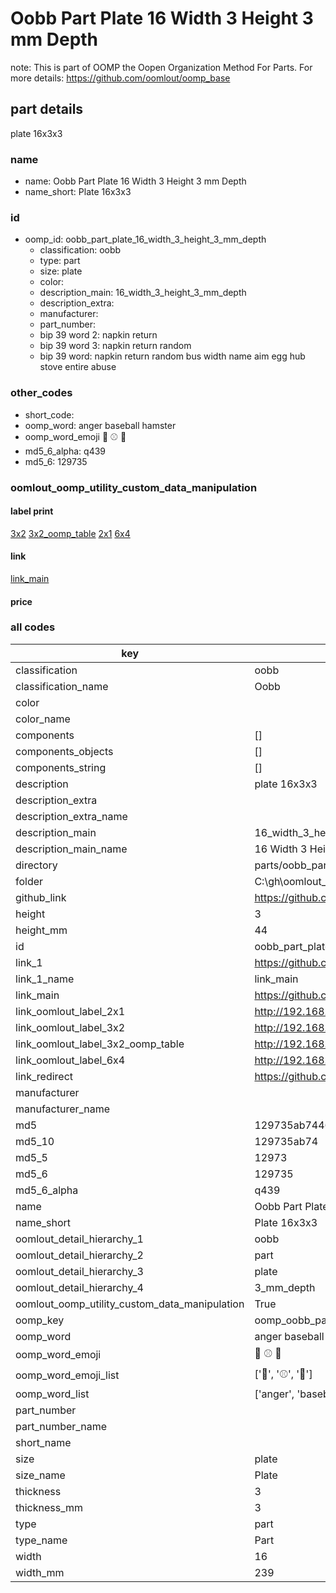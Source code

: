 # Oobb Part Plate 16 Width 3 Height 3 mm Depth  

note: This is part of OOMP the Oopen Organization Method For Parts. For more details: https://github.com/oomlout/oomp_base

##  part details
  



plate 16x3x3



### name
* name: Oobb Part Plate 16 Width 3 Height 3 mm Depth
* name_short: Plate 16x3x3 
### id
* oomp_id: oobb_part_plate_16_width_3_height_3_mm_depth
  * classification: oobb
  * type: part
  * size: plate
  * color: 
  * description_main: 16_width_3_height_3_mm_depth
  * description_extra: 
  * manufacturer: 
  * part_number: 
  * bip 39 word 2: napkin return
  * bip 39 word 3: napkin return random
  * bip 39 word: napkin return random bus width name aim egg hub stove entire abuse

### other_codes
* short_code: 
* oomp_word: anger baseball hamster
* oomp_word_emoji :anger: :baseball: :hamster:
* md5_6_alpha: q439
* md5_6: 129735






### oomlout_oomp_utility_custom_data_manipulation
#### label print
[3x2](http://192.168.1.245:1112/?label=oomp%20q439)
[3x2_oomp_table](http://192.168.1.108:1112/?label=oomp%20q439)
[2x1](http://192.168.1.242:1112/?label=oomp%20q439)
[6x4](http://192.168.1.55:1112/?label=oomp%20q439)    

#### link

[link_main](https://github.com/oomlout/oomlout_oobb_version_4_generated_parts/tree/main/navigation_oomp/oobb/part/plate/16_width_3_height_3_mm_depth/part)                              

#### price







### all codes 
| key | value |  
| --- | --- |  
| classification | oobb |  
| classification_name | Oobb |  
| color |  |  
| color_name |  |  
| components | [] |  
| components_objects | [] |  
| components_string | [] |  
| description | plate 16x3x3 |  
| description_extra |  |  
| description_extra_name |  |  
| description_main | 16_width_3_height_3_mm_depth |  
| description_main_name | 16 Width 3 Height 3 mm Depth |  
| directory | parts/oobb_part_plate_16_width_3_height_3_mm_depth |  
| folder | C:\gh\oomlout_oobb_version_4_generated_parts\parts\oobb_part_plate_16_width_3_height_3_mm_depth |  
| github_link | https://github.com/oomlout/oomlout_oomp_part_src/tree/main/parts/oobb_part_plate_16_width_3_height_3_mm_depth |  
| height | 3 |  
| height_mm | 44 |  
| id | oobb_part_plate_16_width_3_height_3_mm_depth |  
| link_1 | https://github.com/oomlout/oomlout_oobb_version_4_generated_parts/tree/main/navigation_oomp/oobb/part/plate/16_width_3_height_3_mm_depth/part |  
| link_1_name | link_main |  
| link_main | https://github.com/oomlout/oomlout_oobb_version_4_generated_parts/tree/main/navigation_oomp/oobb/part/plate/16_width_3_height_3_mm_depth/part |  
| link_oomlout_label_2x1 | http://192.168.1.242:1112/?label=oomp%20q439 |  
| link_oomlout_label_3x2 | http://192.168.1.245:1112/?label=oomp%20q439 |  
| link_oomlout_label_3x2_oomp_table | http://192.168.1.108:1112/?label=oomp%20q439 |  
| link_oomlout_label_6x4 | http://192.168.1.55:1112/?label=oomp%20q439 |  
| link_redirect | https://github.com/oomlout/oomlout_oobb_version_4_generated_parts/tree/main/parts/oobb_plate_16_03_03 |  
| manufacturer |  |  
| manufacturer_name |  |  
| md5 | 129735ab7446c0aa4b7d61ef636e0c97 |  
| md5_10 | 129735ab74 |  
| md5_5 | 12973 |  
| md5_6 | 129735 |  
| md5_6_alpha | q439 |  
| name | Oobb Part Plate 16 Width 3 Height 3 mm Depth |  
| name_short | Plate 16x3x3  |  
| oomlout_detail_hierarchy_1 | oobb |  
| oomlout_detail_hierarchy_2 | part |  
| oomlout_detail_hierarchy_3 | plate |  
| oomlout_detail_hierarchy_4 | 3_mm_depth |  
| oomlout_oomp_utility_custom_data_manipulation | True |  
| oomp_key | oomp_oobb_part_plate_16_width_3_height_3_mm_depth |  
| oomp_word | anger baseball hamster |  
| oomp_word_emoji | :anger: :baseball: :hamster: |  
| oomp_word_emoji_list | [':anger:', ':baseball:', ':hamster:'] |  
| oomp_word_list | ['anger', 'baseball', 'hamster'] |  
| part_number |  |  
| part_number_name |  |  
| short_name |  |  
| size | plate |  
| size_name | Plate |  
| thickness | 3 |  
| thickness_mm | 3 |  
| type | part |  
| type_name | Part |  
| width | 16 |  
| width_mm | 239 |  
